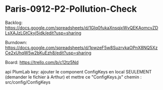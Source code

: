 # Paris-0912-P2-Pollution-Check

Backlog: https://docs.google.com/spreadsheets/d/1GIq0fukaXnsqjxWvQEKAomcvZDLsXAJzLGtCkyj5jdk/edit?usp=sharing

Burndown: https://docs.google.com/spreadsheets/d/1pwzeF5w8SuzrvkaOPnX8NQ5XzCe2xUhqW5w2bKuEzh8/edit?usp=sharing

Board: https://trello.com/b/c12tz5Nd

api PlumLab key: ajouter le component ConfigKeys en local SEULEMENT (demander le fichier à Arthur) et mettre ce "ConfigKeys.js" 
chemin : src/config/ConfigKeys
